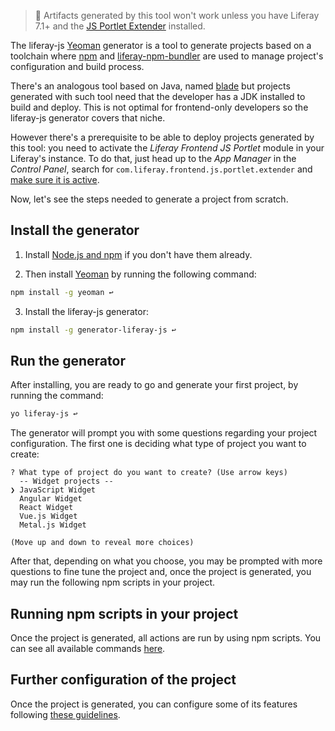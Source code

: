 > 👀 Artifacts generated by this tool won't work unless you have Liferay 7.1+ and the [JS Portlet Extender](https://web.liferay.com/marketplace/-/mp/application/115542926) installed.

The liferay-js [Yeoman](http://yeoman.io/) generator is a tool to generate projects based on a toolchain where [npm](https://www.npmjs.com/) and [liferay-npm-bundler](https://github.com/liferay/liferay-js-toolkit/tree/master/packages/liferay-npm-bundler#liferay-npm-bundler) are used to manage project's configuration and build process.

There's an analogous tool based on Java, named [blade](https://github.com/liferay/liferay-blade-cli) but projects generated with such tool need that the developer has a JDK installed to build and deploy. This is not optimal for frontend-only developers so the liferay-js generator covers that niche.

However there's a prerequisite to be able to deploy projects generated by this tool: you need to activate the _Liferay Frontend JS Portlet_ module in your Liferay's instance. To do that, just head up to the _App Manager_ in the _Control Panel_, search for `com.liferay.frontend.js.portlet.extender` and [make sure it is active](https://raw.githubusercontent.com/wiki/liferay/liferay-js-toolkit/images/AppManagerPortletExtender.png).

Now, let's see the steps needed to generate a project from scratch.

## Install the generator

1. Install [Node.js and npm](https://nodejs.org/en/download/) if you don't have them already.

2. Then install [Yeoman](http://yeoman.io/learning/index.html) by running the following command:

```sh
npm install -g yeoman ↩
```

3. Install the liferay-js generator:

```sh
npm install -g generator-liferay-js ↩
```

## Run the generator

After installing, you are ready to go and generate your first project, by running the command:

```sh
yo liferay-js ↩
```

The generator will prompt you with some questions regarding your project configuration. The first one is deciding what type of project you want to create:

```
? What type of project do you want to create? (Use arrow keys)
  -- Widget projects --
❯ JavaScript Widget
  Angular Widget
  React Widget
  Vue.js Widget
  Metal.js Widget

(Move up and down to reveal more choices)
```

After that, depending on what you choose, you may be prompted with more questions to fine tune the project and, once the project is generated, you may run the following npm scripts in your project.

## Running npm scripts in your project

Once the project is generated, all actions are run by using npm scripts. You can see all available commands [here](https://github.com/liferay/liferay-js-toolkit/wiki/Running-build-npm-scripts).

## Further configuration of the project

Once the project is generated, you can configure some of its features following [these guidelines](https://github.com/liferay/liferay-js-toolkit/wiki/Configuring-pure-javascript-projects).
